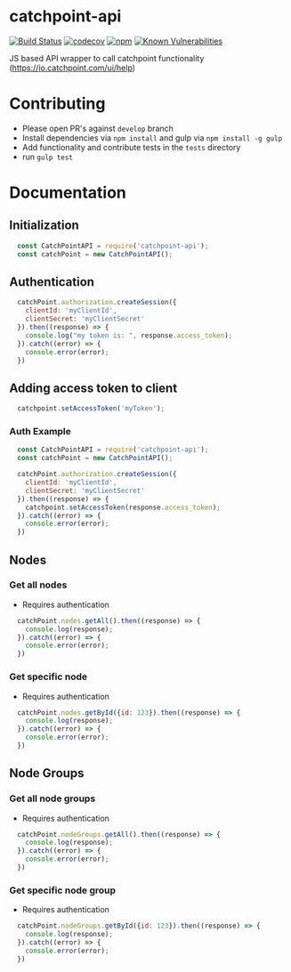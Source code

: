 # catchpoint-api
[![Build Status](https://travis-ci.org/pubnub/catchpoint-api.svg?branch=master)](https://travis-ci.org/pubnub/catchpoint-api)
[![codecov](https://codecov.io/gh/pubnub/catchpoint-api/branch/master/graph/badge.svg)](https://codecov.io/gh/pubnub/catchpoint-api)
[![npm](https://img.shields.io/npm/v/catchpoint-api.svg)]()
[![Known Vulnerabilities](https://snyk.io/test/npm/catchpoint-api/badge.svg)](https://snyk.io/test/npm/catchpoint-api)

JS based API wrapper to call catchpoint functionality (https://io.catchpoint.com/ui/help)


# Contributing
  * Please open PR's against `develop` branch
  * Install dependencies via `npm install` and gulp via `npm install -g gulp`
  * Add functionality and contribute tests in the `tests` directory
  * run `gulp test`

# Documentation
## Initialization
```javascript
  const CatchPointAPI = require('catchpoint-api');
  const catchPoint = new CatchPointAPI();
```

## Authentication
```javascript
  catchPoint.authorization.createSession({
    clientId: 'myClientId',
    clientSecret: 'myClientSecret'
  }).then((response) => {
    console.log("my token is: ", response.access_token);
  }).catch((error) => {
    console.error(error);
  })
```

## Adding access token to client
```javascript
  catchpoint.setAccessToken('myToken');
```

### Auth Example
```javascript
  const CatchPointAPI = require('catchpoint-api');
  const catchPoint = new CatchPointAPI();

  catchPoint.authorization.createSession({
    clientId: 'myClientId',
    clientSecret: 'myClientSecret'
  }).then((response) => {
    catchpoint.setAccessToken(response.access_token);
  }).catch((error) => {
    console.error(error);
  })
```

## Nodes
### Get all nodes
* Requires authentication
```javascript
  catchPoint.nodes.getAll().then((response) => {
    console.log(response);
  }).catch((error) => {
    console.error(error);
  })
```

### Get specific node
* Requires authentication
```javascript
  catchPoint.nodes.getById({id: 123}).then((response) => {
    console.log(response);
  }).catch((error) => {
    console.error(error);
  })
```

## Node Groups
### Get all node groups
* Requires authentication
```javascript
  catchPoint.nodeGroups.getAll().then((response) => {
    console.log(response);
  }).catch((error) => {
    console.error(error);
  })
```

### Get specific node group
* Requires authentication
```javascript
  catchPoint.nodeGroups.getById({id: 123}).then((response) => {
    console.log(response);
  }).catch((error) => {
    console.error(error);
  })
```
